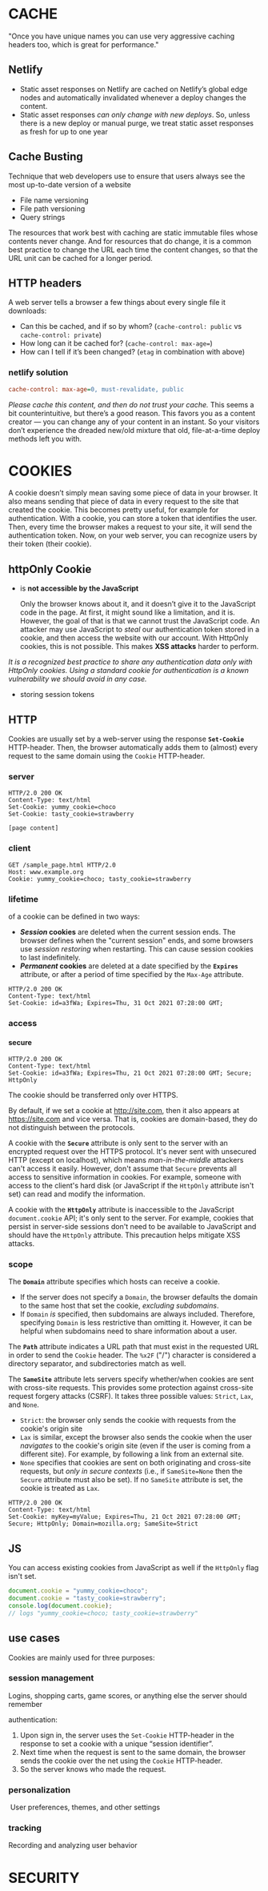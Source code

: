 # CACHE

"Once you have unique names you can use very aggressive caching headers too, which is great for performance."

## Netlify

* Static asset responses on Netlify are cached on Netlify’s global edge nodes and automatically invalidated whenever a deploy changes the content. 
* Static asset responses *can only change with new deploys*. 
  So, unless there is a new deploy or manual purge, we treat static asset responses as fresh for up to one year

## Cache Busting

Technique that web developers use to ensure that users always see the most up-to-date version of a website

* File name versioning
* File path versioning
* Query strings

The resources that work best with caching are static immutable files whose contents never change. And for resources that do change, it is a common best practice to change the URL each time the content changes, so that the URL unit can be cached for a longer period.

## HTTP headers

A web server tells a browser a few things about every single file it downloads:

- Can this be cached, and if so by whom?  (`cache-control: public` vs  `cache-control: private`)
- How long can it be cached for? (`cache-control: max-age=`)
- How can I tell if it’s been changed?  (`etag` in combination with above)

### netlify solution

```ini
cache-control: max-age=0, must-revalidate, public
```

*Please cache this content, and then do not trust your cache.* This seems a bit counterintuitive, but there’s a good reason. This  favors you as a content creator — you can change any of your content in  an instant. So your visitors don’t experience the dreaded new/old mixture that old, file-at-a-time deploy methods  left you with.

# COOKIES

A cookie doesn’t simply mean saving some piece of data in your browser.  It also means sending that piece of data in every request to the site  that created the cookie. This becomes pretty useful, for example for  authentication. With a cookie, you can store a token that identifies the user. Then, every time the browser makes a request to your site, it  will send the authentication token. Now, on your web server, you can  recognize users by their token (their cookie).

## httpOnly Cookie

* is **not accessible by the JavaScript**

  Only the browser knows about it, and it doesn’t give it to the JavaScript code in the page. At first, it might sound like a limitation, and it is. However, the goal of that is that we cannot trust the JavaScript code. An attacker may use JavaScript to *steal* our authentication  token stored in a cookie, and then access the website with our account.  With HttpOnly cookies, this is not possible. This makes **XSS attacks** harder to perform.

*It is a recognized best practice to share any authentication data only with HttpOnly cookies. Using a standard cookie for authentication is a known vulnerability we should avoid in any case.*

* storing session tokens

## HTTP

Cookies are usually set by a web-server using the response **`Set-Cookie`** HTTP-header. Then, the browser automatically adds them to (almost) every request to the same domain using the `Cookie` HTTP-header.

### server

```http
HTTP/2.0 200 OK
Content-Type: text/html
Set-Cookie: yummy_cookie=choco
Set-Cookie: tasty_cookie=strawberry

[page content]
```

### client

```http
GET /sample_page.html HTTP/2.0
Host: www.example.org
Cookie: yummy_cookie=choco; tasty_cookie=strawberry
```

### lifetime

 of a cookie can be defined in two ways:

- ***Session* cookies** are deleted when the current session ends. The browser defines when the "current session" ends, and some browsers use *session restoring* when restarting. This can cause session cookies to last indefinitely.
- ***Permanent* cookies** are deleted at a date specified by the **`Expires`** attribute, or after a period of time specified by the `Max-Age` attribute.

```http
HTTP/2.0 200 OK
Content-Type: text/html
Set-Cookie: id=a3fWa; Expires=Thu, 31 Oct 2021 07:28:00 GMT;
```

### access

#### secure

```http
HTTP/2.0 200 OK
Content-Type: text/html
Set-Cookie: id=a3fWa; Expires=Thu, 21 Oct 2021 07:28:00 GMT; Secure; HttpOnly
```

The cookie should be transferred only over HTTPS.

By default, if we set a cookie at http://site.com, then it also appears at https://site.com and vice versa. 
That is, cookies are domain-based, they do not distinguish between the protocols.

A cookie with the **`Secure`** attribute is only sent to the server with an encrypted request over the HTTPS protocol. It's never sent with unsecured HTTP (except on localhost), which means *man-in-the-middle* attackers can't access it easily. However, don't assume that `Secure` prevents all access to sensitive information in cookies. For example, someone with access to the client's hard disk (or JavaScript if the `HttpOnly` attribute isn't set) can read and modify the information.

A cookie with the **`HttpOnly`** attribute is inaccessible to the JavaScript `document.cookie` API; it's only sent to the server. For example, cookies that persist in server-side sessions don't need to be available to JavaScript and  should have the `HttpOnly` attribute. This precaution helps mitigate XSS attacks.

### scope

The **`Domain`** attribute specifies which hosts can receive a cookie. 

* If the server does not specify a `Domain`, the browser defaults the domain to the same host that set the cookie, *excluding subdomains*. 
* If `Domain` *is* specified, then subdomains are always included. Therefore, specifying `Domain` is less restrictive than omitting it. However, it can be helpful when subdomains need to share information about a user.

The **`Path`** attribute indicates a URL path that must exist in the requested URL in order to send the `Cookie` header.  The `%x2F` ("/") character is considered a directory separator, and subdirectories match as well.

The **`SameSite`** attribute lets servers specify whether/when cookies are sent with cross-site requests. This provides some protection against cross-site request forgery attacks (CSRF). It takes three possible values: `Strict`, `Lax`, and `None`.

* `Strict`: the browser only sends the cookie with requests from the cookie's origin site
* `Lax` is similar, except the browser also sends the cookie when the user *navigates* to the cookie's origin site (even if the user is coming from a different site).  For example, by following a link from an external site.
* `None` specifies that cookies are sent on both originating and cross-site requests, but *only in secure contexts* (i.e., if `SameSite=None` then the `Secure` attribute must also be set).  If no `SameSite` attribute is set, the cookie is treated as `Lax`.

```http
HTTP/2.0 200 OK
Content-Type: text/html
Set-Cookie: myKey=myValue; Expires=Thu, 21 Oct 2021 07:28:00 GMT; Secure; HttpOnly; Domain=mozilla.org; SameSite=Strict
```

## JS

You can access existing cookies from JavaScript as well if the `HttpOnly` flag isn't set.

```js
document.cookie = "yummy_cookie=choco";
document.cookie = "tasty_cookie=strawberry";
console.log(document.cookie);
// logs "yummy_cookie=choco; tasty_cookie=strawberry"
```

## use cases

Cookies are mainly used for three purposes:

### session management

Logins, shopping carts, game scores, or anything else the server should remember

authentication:

1. Upon sign in, the server uses the `Set-Cookie` HTTP-header in the response to set a cookie with a unique “session identifier”.
2. Next time when the request is sent to the same domain, the browser sends the cookie over the net using the `Cookie` HTTP-header.
3. So the server knows who made the request.

### personalization

​    User preferences, themes, and other settings  

### tracking

Recording and analyzing user behavior  

# SECURITY
